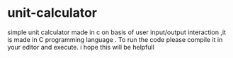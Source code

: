 # unit-calculator
simple unit calculator made in c  on basis of user input/output interaction ,it is made in C programming language . To run the code please compile it in your editor and execute.
i hope this will be helpfull

